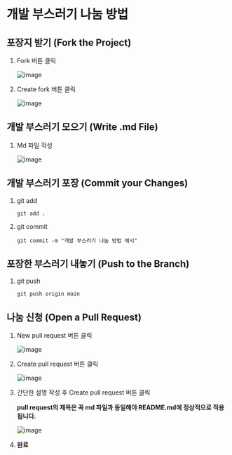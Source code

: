 # 개발 부스러기 나눔 방법

## 포장지 받기 (Fork the Project)

1. Fork 버튼 클릭

   ![image](https://github.com/c9u11/development-crumbs/assets/107231513/5592634a-37a8-45e2-89ee-2f9b4c57b08c)

2. Create fork 버튼 클릭

    ![image](https://github.com/c9u11/development-crumbs/assets/107231513/3ff71c12-31ba-4272-a65f-1aa3b99ab379)

## 개발 부스러기 모으기 (Write .md File)

1. Md 파일 작성

    ![image](https://github.com/c9u11/development-crumbs/assets/107231513/36c1204d-9d06-47f5-9961-26d33b065555)

## 개발 부스러기 포장 (Commit your Changes)
1. git add

    ```
    git add .
    ```

2. git commit

    ```
    git commit -m "개발 부스러기 나눔 방법 예시"
    ```

## 포장한 부스러기 내놓기 (Push to the Branch)
1. git push

    ```
    git push origin main
    ```

## 나눔 신청 (Open a Pull Request)
1. New pull request 버튼 클릭

    ![image](https://github.com/c9u11/development-crumbs/assets/107231513/77b87c2f-b47e-4f7b-9877-562c64dd1722)

2. Create pull request 버튼 클릭

    ![image](https://github.com/c9u11/development-crumbs/assets/107231513/2e2020c1-e633-4c5a-a401-26effcc5f123)

3. 간단한 설명 작성 후 Create pull request 버튼 클릭

   **pull request의 제목은 꼭 md 파일과 동일해야 README.md에 정상적으로 적용됩니다.**

    ![image](https://github.com/c9u11/development-crumbs/assets/107231513/74ea4f30-30fe-4095-9c9b-179297e38257)

5. **완료**
